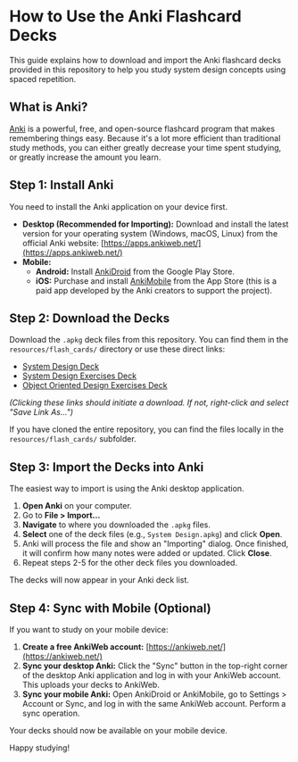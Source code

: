 # How to Use the Anki Flashcard Decks

This guide explains how to download and import the Anki flashcard decks provided in this repository to help you study system design concepts using spaced repetition.

## What is Anki?

[Anki](https://apps.ankiweb.net/) is a powerful, free, and open-source flashcard program that makes remembering things easy. Because it's a lot more efficient than traditional study methods, you can either greatly decrease your time spent studying, or greatly increase the amount you learn.

## Step 1: Install Anki

You need to install the Anki application on your device first.

*   **Desktop (Recommended for Importing):** Download and install the latest version for your operating system (Windows, macOS, Linux) from the official Anki website: [https://apps.ankiweb.net/](https://apps.ankiweb.net/)
*   **Mobile:**
    *   **Android:** Install [AnkiDroid](https://play.google.com/store/apps/details?id=com.ichi2.anki&hl=en_US&gl=US) from the Google Play Store.
    *   **iOS:** Purchase and install [AnkiMobile](https://apps.apple.com/us/app/ankimobile-flashcards/id373493387) from the App Store (this is a paid app developed by the Anki creators to support the project).

## Step 2: Download the Decks

Download the `.apkg` deck files from this repository. You can find them in the `resources/flash_cards/` directory or use these direct links:

*   [System Design Deck](../resources/flash_cards/System%20Design.apkg?raw=true)
*   [System Design Exercises Deck](../resources/flash_cards/System%20Design%20Exercises.apkg?raw=true)
*   [Object Oriented Design Exercises Deck](../resources/flash_cards/OO%20Design.apkg?raw=true)

*(Clicking these links should initiate a download. If not, right-click and select "Save Link As...")*

If you have cloned the entire repository, you can find the files locally in the `resources/flash_cards/` subfolder.

## Step 3: Import the Decks into Anki

The easiest way to import is using the Anki desktop application.

1.  **Open Anki** on your computer.
2.  Go to **File > Import...**
3.  **Navigate** to where you downloaded the `.apkg` files.
4.  **Select** one of the deck files (e.g., `System Design.apkg`) and click **Open**.
5.  Anki will process the file and show an "Importing" dialog. Once finished, it will confirm how many notes were added or updated. Click **Close**.
6.  Repeat steps 2-5 for the other deck files you downloaded.

The decks will now appear in your Anki deck list.

## Step 4: Sync with Mobile (Optional)

If you want to study on your mobile device:

1.  **Create a free AnkiWeb account:** [https://ankiweb.net/](https://ankiweb.net/)
2.  **Sync your desktop Anki:** Click the "Sync" button in the top-right corner of the desktop Anki application and log in with your AnkiWeb account. This uploads your decks to AnkiWeb.
3.  **Sync your mobile Anki:** Open AnkiDroid or AnkiMobile, go to Settings > Account or Sync, and log in with the same AnkiWeb account. Perform a sync operation.

Your decks should now be available on your mobile device.

Happy studying! 